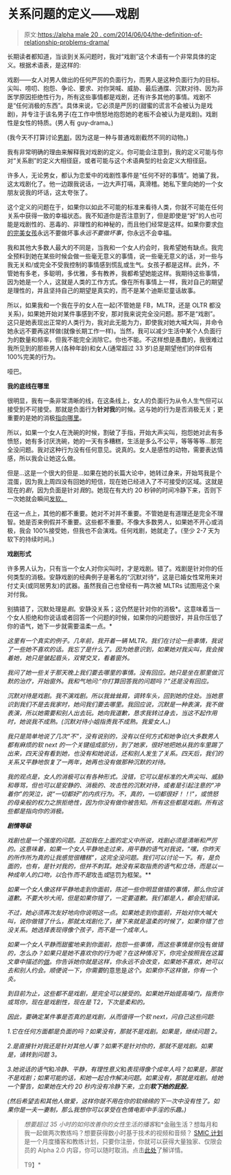 # 关系问题的定义——戏剧

> 原文:[https://alpha male 20 . com/2014/06/04/the-definition-of-relationship-problems-drama/](https://alphamale20.com/2014/06/04/the-definition-of-relationship-problems-drama/)

长期读者都知道，当谈到关系问题时，我对“戏剧”这个术语有一个非常具体的定义。根据术语表，是这样的:

戏剧——女人对男人做出的任何严厉的负面行为，而男人是这种负面行为的目标。尖叫、唠叨、抱怨、争论、要求、对你哭喊、威胁、最后通牒、沉默对待、因为非医学原因拒绝性行为，所有这些事情都是戏剧，还有许多其他的事情。戏剧不是“任何消极的东西”。具体来说，它必须是严厉的(甜蜜的谎言不会被认为是戏剧)，并专注于该名男子(在工作中愤怒地抱怨她的老板不会被认为是戏剧)。戏剧性是女性的特质。(男人有 guy-drama。)

(我今天不打算讨论[男剧](https://blackdragonblog.com/glossary#guy-drama "Glossary")，因为这是一种与普通戏剧截然不同的动物。)

我有非常明确的理由来解释我对戏剧的定义。你可能会注意到，我的定义可能与你对“关系剧”的定义大相径庭，或者可能与这个术语典型的社会定义大相径庭。

许多人，无论男女，都认为恋爱中的戏剧性事件是“任何不好的事情”。她骗了我，这太戏剧化了。他一边跟我说话，一边大声打嗝，真滑稽。她私下里向她的一个女朋友说我的坏话，这太夸张了。

这个定义的问题在于，如果你以如此不可能的标准来看待人类，你就不可能在任何关系中获得一致的幸福状态。我不知道你是否注意到了，但是即使是“好”的人也可能是戏剧性的、恶毒的、非理性的和神秘的，而且他们经常是这样。如果你要求[你的完美女孩](https://blackdragonblog.com/2014/03/16/relationship-advice-quality-does-not-equal-happiness/ "Why “Quality” Does Not Equal Happiness In Relationships")永远不要做坏事*永远不要做坏事*，你永远不会幸福。

我和其他大多数人最大的不同是，当我和一个女人约会时，我希望她有缺点。我完全预料到她在某些时候会做一些毫无意义的事情，说一些毫无意义的话，对一些与我无关和/或完全不受我控制的事情感到慌乱或生气。女孩子都是这样。此外，不管她有多老，多聪明，多优雅，多有教养，我都希望她能这样。我期待这些事情，因为她是一个人，这就是人类的工作方式。像在所有事情上一样，我对自己的期望是理性的，并且坚持自己的期望是真实的，而不是某个迪斯尼童话故事。

所以，如果我和一个我在乎的女人在一起(不管她是 FB，MLTR，还是 OLTR 都没关系)，如果她开始对某件事感到不安，那对我来说完全没问题。那不是“戏剧”。这只是她表现出正常的人类行为，我对此无能为力，即使我对她大喊大叫，并命令她永远不要再这样做(就像长期工作一样)。当然，我可以减少生活中某个人负面行为的数量和频率，但我不能完全消除它。你也不能。不这样想是愚蠢的，我很难过我所见到的那些男人(各种年龄)和女人(通常超过 33 岁)总是期望他们的伴侣有 100%完美的行为。

哑巴。

**我的底线在哪里**

很明显，我有一条非常清晰的线，在这条线上，女人的负面行为从令人生气但可以接受到不可接受。那就是负面行为**针对我**的时候。这与她的行为是否消极无关；更重要的是她的消极[指向哪里](https://blackdragonblog.com/2013/09/15/four-ways-to-deflect-drama-from-women/ "Four Ways To Deflect Drama From Women")。

所以，如果一个女人在洗碗的时候，割破了手指，开始大声尖叫，抱怨她对此有多愤怒，她有多讨厌洗碗，她的一天有多糟糕，生活是多么不公平，等等等等...那完全没问题。我对这种行为没有任何意见。说真的。女人是感性的动物，需要表达情感，所以我会让她这么做。

但是...这是一个很大的但是...如果在她的长篇大论中，她转过身来，开始骂我是个混蛋，因为我上周四没有回她的短信，现在她已经进入了不可接受的区域。这就是现在的*剧*，因为负面是针对*我*的。她现在有大约 20 秒钟的时间冷静下来，否则下一次她就会瞬间[发软。](https://blackdragonblog.com/glossary/#soft_next "Glossary")

在这一点上，其他的都不重要。她对不对并不重要。不管她是有道理还是完全不理智。她是否来例假并不重要。这些都不重要。不像大多数男人，如果她不开心或消极，我会 100%接受她，但我也不会演戏。任何戏剧，她就走了。(至少 2-7 天为软下的持续时间。)

**戏剧形式**

许多男人认为，只有当一个女人对你尖叫时，才是戏剧。错了。戏剧是针对你的任何类型的消极。安静戏剧的经典例子是著名的“沉默对待”，这是已婚女性常用来对付丈夫(或同居男友)的武器。虽然我自己也曾经有一两次被 MLTRs 试图用这个来对付我。

别搞错了，沉默处理是*剧*。安静没关系；这仍然是针对你的消极*。这意味着当一个女人拒绝和你说话或者回答一个问题的时候，如果你的问题很好，并且你压低了你的语气，她下一步就需要温柔一点。*

*这里有一个真实的例子。几年前，我开着一辆 MLTR。我们在讨论一些事情，我说了一些她不喜欢的话。我忘了是什么了。因为她意识到，如果她对我尖叫，我会挨着她，她只是皱起眉头，双臂交叉，看着窗外。*

*我问了她一些关于那天晚上我们要去哪里的事情。没有回应。她只是坐在那里做沉默的治疗，开始窗外。我和气地问:“你打算回答我的问题吗？”还是没有回应。*

*沉默对待是戏剧。我不演戏剧。所以我耸耸肩，调转车头，回到她的住处。当她意识到我们不是去我家时，她问我们要去哪里。我回应说，沉默是一种表演，我不做表演，所以她需要和别人出去玩。她向我道歉，恳求我转过身去，当这不起作用时，她说我不成熟。(沉默对待小姐指责我不成熟。我爱女人。)*

*我只是简单地说了几次“不”，没有说别的，没有以任何方式和她争论(大多数男人都有麻烦的软 next 的一个关键组成部分)，到了她家，很好地把她从我的车里踢了出来，四天没有看到她，也没有和她说话，还和别人发生了关系。四天后，我们的关系又平静地恢复了一两年，她再也没有做那种沉默的对待。*

*我的观点是，女人的消极可以有各种形式。没错，它可以是标准的大声尖叫、威胁和辱骂，但也可以是安静的、消极的、攻击性的沉默对待，或者是引起注意的“冲着你”的哭泣，说“一切都好”的内疚行为。不，真的，一切都很好！！!"，或愤怒的母亲般的权力之旅拒绝性，因为你没有做你被告知。所有这些都是戏剧。所有这些都是指向你的消极。*

***剧情等级***

*戏剧也是一个强度的问题。正如我在上面的定义中所说，戏剧必须是清晰和严厉的。这意味着，如果一个女人平静地走过来，用平静的语气对我说，“嘿，你昨天的所作所为真的让我感觉很糟糕”，这完全没问题。我们可以讨论一下。有，是负面的，也有，是针对我的，但并不刺耳。她没有采取指责的语气和立场，而是以一种成年人的口吻，以*合作*而不是*攻击*或*惩罚为框架。**

*如果一个女人像这样平静地走到你面前，陈述一些你明显做错的事情，那么你应该道歉。不要大吵大闹，但是如果你错了，一定要道歉。我们都是人，都会犯错误。*

*不过，她必须再次友好地向你说明这一点。如果她走到你面前，开始对你大喊大叫，说你做错了什么，那就太戏剧化了，接下来就是温柔的时候了，如果你错了也没关系。她选择表现得像个孩子，而不是一个成年人。*

*如果一个女人平静而甜蜜地来到你面前，抱怨一些事情，而这些事情是你*没有*做错的，怎么办？如果只是她不喜欢你的行为呢？在这种情况下，你完全按照我在这篇文章中描述的[做](https://blackdragonblog.com/2014/01/23/don-jon/ "Don Jon – And Why You Should Not Change For A Woman")。你告诉她你就是这样，你永远不会改变，如果她不喜欢，她可以去和别人约会。顺便说一下，你需要*的意思是*这个。如果你不这样做，你有一个炎。*

*到目前为止，这些都不是戏剧，是完全可以接受的。如果她开始提高嗓门，指责你或骂你，现在是戏剧性，现在是 T2，下次是柔和的。*

*因此，要确定某件事是否真的是戏剧，从而值得一个软 next，问自己这些问题:*

*1.它在任何方面都是负面的吗？如果没有，那就不是戏剧。如果是，继续问题 2。*

*2.是直接针对我还是针对其他人/事？如果不是针对你的，那就不是戏剧。如果是，请转到问题 3。*

*3.她说话的语气*和*冷静、平静，有理性意义*和*表现得像个成年人吗？如果是，那就不是戏剧；如果可能的话，和她一起合作解决问题。如果没有，那就是戏剧。给她一个警告，如果她在大约 20 秒内没有冷静下来，立刻**软下她的屁股**。*

*(然后希望去和其他人做爱，这样你就不用在你的软绵绵的下一次中没有性了。如果你是一夫一妻制，那么我想你可以享受在色情电影中手淫的乐趣。)*

> *想要超过 35 小时的如何改善你的女性生活的播客*和*金融生活？想每月和我一起做两次教练吗？想要获得数小时基于技术的视频和音频？ [SMIC 计划](https://alphamale20.kartra.com/page/vIL17)是一个月度播客和教练计划，只要你注册，你就可以获得大量独家、仅限会员的 Alpha 2.0 内容，你可以随时取消。点击[此处](https://alphamale20.kartra.com/page/vIL17)了解详情。
> 
> T9】*